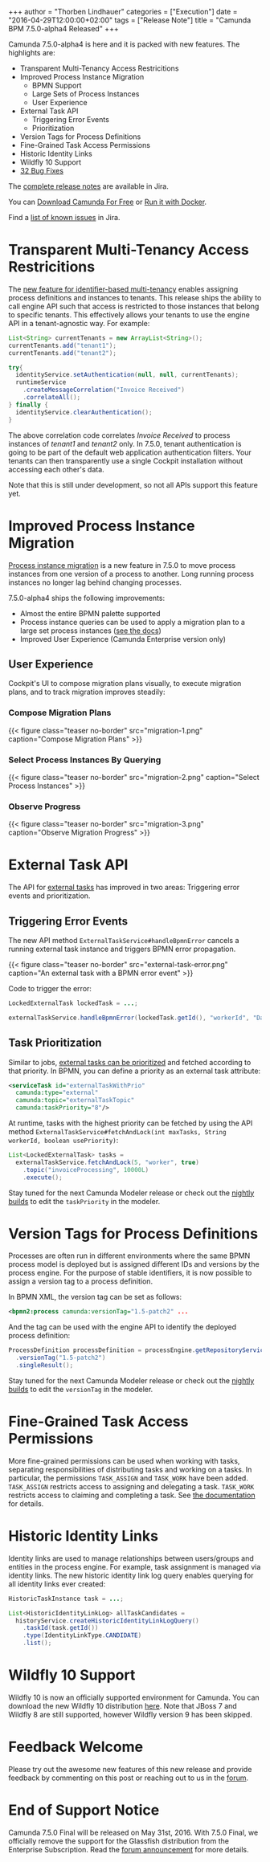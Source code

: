 +++
author = "Thorben Lindhauer"
categories = ["Execution"]
date = "2016-04-29T12:00:00+02:00"
tags = ["Release Note"]
title = "Camunda BPM 7.5.0-alpha4 Released"
+++

Camunda 7.5.0-alpha4 is here and it is packed with new features. The highlights are:

* Transparent Multi-Tenancy Access Restricitions
* Improved Process Instance Migration
  * BPMN Support
  * Large Sets of Process Instances
  * User Experience
* External Task API
  * Triggering Error Events
  * Prioritization
* Version Tags for Process Definitions
* Fine-Grained Task Access Permissions
* Historic Identity Links
* Wildfly 10 Support
* [32 Bug Fixes](https://app.camunda.com/jira/issues/?jql=issuetype%20%3D%20%22Bug%20Report%22%20AND%20fixVersion%20%3D%207.5.0-alpha4)

The [complete release notes](https://app.camunda.com/jira/secure/ReleaseNote.jspa?projectId=10230&version=14593) are available in Jira.

You can [Download Camunda For Free](https://camunda.org/download/)
or [Run it with Docker](https://hub.docker.com/r/camunda/camunda-bpm-platform/).

Find a [list of known issues](https://app.camunda.com/jira/issues/?jql=project%20%3D%20%22camunda%20BPM%22%20and%20affectedVersion%20%3D%207.5.0-alpha4) in Jira.

<!--more-->

# Transparent Multi-Tenancy Access Restricitions

The [new feature for identifier-based multi-tenancy](http://docs.camunda.org/manual/latest/user-guide/process-engine/multi-tenancy/#one-process-engine-with-tenant-identifiers)
enables assigning process definitions and instances to tenants. This release ships the ability to call engine API such that
access is restricted to those instances that belong to specific tenants. This effectively allows your tenants
to use the engine API in a tenant-agnostic way. For example:

```java
List<String> currentTenants = new ArrayList<String>();
currentTenants.add("tenant1");
currentTenants.add("tenant2");

try{
  identityService.setAuthentication(null, null, currentTenants);
  runtimeService
    .createMessageCorrelation("Invoice Received")
    .correlateAll();
} finally {
  identityService.clearAuthentication();
}
```

The above correlation code correlates *Invoice Received* to process instances of *tenant1* and *tenant2* only. In 7.5.0, tenant authentication is going to be part
of the default web application authentication filters. Your tenants can then transparently use a single Cockpit installation without accessing each other's data.

Note that this is still under development, so not all APIs support this feature yet.

# Improved Process Instance Migration

[Process instance migration](https://docs.camunda.org/manual/latest/user-guide/process-engine/process-instance-migration/) is a new feature in 7.5.0
to move process instances from one version of a process to another. Long running process instances no longer lag behind changing processes.

7.5.0-alpha4 ships the following improvements:

* Almost the entire BPMN palette supported
* Process instance queries can be used to apply a migration plan to a large set process instances ([see the docs](https://docs.camunda.org/manual/latest/user-guide/process-engine/process-instance-migration/#selecting-process-instances-to-migrate))
* Improved User Experience (Camunda Enterprise version only)

## User Experience

Cockpit's UI to compose migration plans visually, to execute migration plans, and to track migration improves steadily:

### Compose Migration Plans

{{< figure class="teaser no-border" src="migration-1.png" caption="Compose Migration Plans" >}}

### Select Process Instances By Querying

{{< figure class="teaser no-border" src="migration-2.png" caption="Select Process Instances" >}}

### Observe Progress

{{< figure class="teaser no-border" src="migration-3.png" caption="Observe Migration Progress" >}}


# External Task API

The API for [external tasks](https://docs.camunda.org/manual/latest/user-guide/process-engine/external-tasks/) has improved in two areas:
Triggering error events and prioritization.

## Triggering Error Events

The new API method `ExternalTaskService#handleBpmnError` cancels a running external task instance and triggers BPMN error propagation.

{{< figure class="teaser no-border" src="external-task-error.png" caption="An external task with a BPMN error event" >}}

Code to trigger the error:

```java
LockedExternalTask lockedTask = ...;

externalTaskService.handleBpmnError(lockedTask.getId(), "workerId", "Data Inconsistent");
```


## Task Prioritization

Similar to jobs, [external tasks can be prioritized](https://docs.camunda.org/manual/latest/user-guide/process-engine/external-tasks/#specify-external-task-priorities)
and fetched according to that priority. In BPMN, you can define a priority as an external task attribute:

```xml
<serviceTask id="externalTaskWithPrio"
  camunda:type="external"
  camunda:topic="externalTaskTopic"
  camunda:taskPriority="8"/>
```

At runtime, tasks with the highest priority can be fetched by using the API method `ExternalTaskService#fetchAndLock(int maxTasks, String workerId, boolean usePriority)`:

```java
List<LockedExternalTask> tasks =
  externalTaskService.fetchAndLock(5, "worker", true)
    .topic("invoiceProcessing", 10000L)
    .execute();
```

Stay tuned for the next Camunda Modeler release or check out the [nightly builds](https://camunda.org/release/camunda-modeler/nightly/) to edit the `taskPriority` in the modeler.


# Version Tags for Process Definitions

Processes are often run in different environments where the same BPMN process model is deployed but is assigned different IDs and versions by the process engine.
For the purpose of stable identifiers, it is now possible to assign a version tag to a process definition.

In BPMN XML, the version tag can be set as follows:

```xml
<bpmn2:process camunda:versionTag="1.5-patch2" ...
```

And the tag can be used with the engine API to identify the deployed process definition:

```java
ProcessDefinition processDefinition = processEngine.getRepositoryService().createProcessDefinitionQuery()
  .versionTag("1.5-patch2")
  .singleResult();
```

Stay tuned for the next Camunda Modeler release or check out the [nightly builds](https://camunda.org/release/camunda-modeler/nightly/) to edit the `versionTag` in the modeler.


# Fine-Grained Task Access Permissions

More fine-grained permissions can be used when working with tasks, separating responsibilities of distributing tasks and working on a tasks.
In particular, the permissions `TASK_ASSIGN` and `TASK_WORK` have been added. `TASK_ASSIGN` restricts access to assigning and delegating a task.
`TASK_WORK` restricts access to claiming and completing a task. See [the documentation](https://docs.camunda.org/manual/latest/user-guide/process-engine/authorization-service/#task-permissions) for details.


# Historic Identity Links

Identity links are used to manage relationships between users/groups and entities in the process engine. For example, task assignment
is managed via identity links. The new historic identity link log query enables querying for all identity links ever created:

```java
HistoricTaskInstance task = ...;

List<HistoricIdentityLinkLog> allTaskCandidates =
  historyService.createHistoricIdentityLinkLogQuery()
    .taskId(task.getId())
    .type(IdentityLinkType.CANDIDATE)
    .list();
```


# Wildfly 10 Support

Wildfly 10 is now an officially supported environment for Camunda. You can download the new Wildfly 10 distribution [here](https://camunda.org/release/camunda-bpm/wildfly10/7.5/). Note that JBoss 7 and Wildfly 8 are still supported, however Wildfly version 9 has been skipped.


# Feedback Welcome

Please try out the awesome new features of this new release and provide feedback by commenting on this post or reaching out to us in the [forum](https://forum.camunda.org/).


# End of Support Notice

Camunda 7.5.0 Final will be released on May 31st, 2016. With 7.5.0 Final, we officially remove the support for the Glassfish distribution from the Enterprise Subscription. Read the [forum announcement](https://forum.camunda.org/t/camunda-glassfish-end-of-support/535) for more details.
